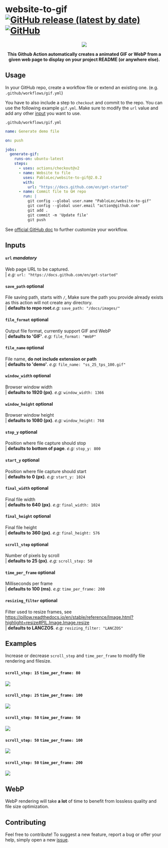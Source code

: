 # website-to-gif [![GitHub release (latest by date)](https://img.shields.io/github/v/release/pablolec/website-to-gif)](https://github.com/PabloLec/website-to-gif/releases/) [![GitHub](https://img.shields.io/github/license/pablolec/website-to-gif)](https://github.com/PabloLec/website-to-gif/blob/main/LICENSE)


<p align="center">
    <img src="docs/images/ss_15_tps_80.gif">
</p>
<p align="center">
    <b>This Github Action automatically creates a animated GIF or WebP from a given web page to display on your project README (or anywhere else).</b>
</p>

## Usage


In your GitHub repo, create a workflow file or extend an existing one. (e.g. `.github/workflows/gif.yml`)

You have to also include a step to `checkout` and commit to the repo.
You can use the following example `gif.yml`. Make sure to modify the `url` value and add any other [input](#Inputs) you want to use.

`.github/workflows/gif.yml`
``` yaml
name: Generate demo file

on: push

jobs:
  generate-gif:
    runs-on: ubuntu-latest
    steps:
      - uses: actions/checkout@v2
      - name: Website to file
        uses: PabloLec/website-to-gif@2.0.2
        with:
          url: "https://docs.github.com/en/get-started"
      - name: Commit file to GH repo
        run: |
          git config --global user.name "PabloLec/website-to-gif"
          git config --global user.email "action@github.com"
          git add .
          git commit -m 'Update file'
          git push
```

See [official GitHub doc](https://docs.github.com/en/actions/reference/workflow-syntax-for-github-actions) to further customize your workflow.

## Inputs

#### `url` *mandatory*

Web page URL to be captured.  
| *e.g:* `url: "https://docs.github.com/en/get-started"`

#### `save_path` optional

File saving path, starts with `/`,
Make sure the path you provide already exists as this action will not create any directory.  
| **defaults to repo root**.*e.g:* `save_path: "/docs/images/"`

#### `file_format` optional

Output file format, currently support GIF and WebP  
| **defaults to 'GIF'**. *e.g:* `file_format: "WebP"`

#### `file_name` optional

File name, **do not include extension or path**  
| **defaults to 'demo'**. *e.g:* `file_name: "ss_25_tps_100.gif"`

#### `window_width` optional

Browser window width  
| **defaults to 1920 (px)**. *e.g:* `window_width: 1366`

#### `window_height` optional

Browser window height  
| **defaults to 1080 (px)**. *e.g:* `window_height: 768`

#### `stop_y` optional

Position where file capture should stop  
| **defaults to bottom of page**. *e.g:* `stop_y: 800`

#### `start_y` optional

Position where file capture should start  
| **defaults to 0 (px)**. *e.g:* `start_y: 1024`

#### `final_width` optional

Final file width  
| **defaults to 640 (px)**. *e.g:* `final_width: 1024`

#### `final_height` optional

Final file height  
| **defaults to 360 (px)**. *e.g:* `final_height: 576`

#### `scroll_step` optional

Number of pixels by scroll  
| **defaults to 25 (px)**. *e.g:* `scroll_step: 50`

#### `time_per_frame` optional

Milliseconds per frame  
| **defaults to 100 (ms)**. *e.g:* `time_per_frame: 200`

#### `resizing_filter` optional

Filter used to resize frames, see https://pillow.readthedocs.io/en/stable/reference/Image.html?highlight=resize#PIL.Image.Image.resize  
| **defaults to LANCZOS**. *e.g:* `resizing_filter: "LANCZOS"`

## Examples

Increase or decrease `scroll_step` and `time_per_frame` to modify file rendering and filesize.

#### `scroll_step: 15` `time_per_frame: 80`
![](/docs/images/ss_15_tps_80.gif)
#### `scroll_step: 25` `time_per_frame: 100`
![](/docs/images/ss_25_tps_100.gif)
#### `scroll_step: 50` `time_per_frame: 50`
![](/docs/images/ss_50_tps_50.gif)
#### `scroll_step: 50` `time_per_frame: 100`
![](/docs/images/ss_50_tps_100.gif)
#### `scroll_step: 50` `time_per_frame: 200`
![](/docs/images/ss_50_tps_200.gif)

## WebP

WebP rendering will take **a lot** of time to benefit from lossless quality and file size optimization.

## Contributing

Feel free to contribute!
To suggest a new feature, report a bug or offer your help, simply open a new [issue](https://github.com/PabloLec/website-to-gif/issues).
